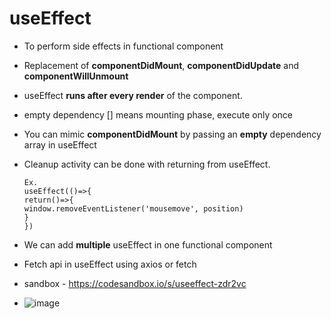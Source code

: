 # useEffect

- To perform side effects in functional component
- Replacement of **componentDidMount**, **componentDidUpdate** and **componentWillUnmount**
- useEffect **runs after every render** of the component.
- empty dependency [] means mounting phase, execute only once  
- You can mimic **componentDidMount** by passing an **empty** dependency array in useEffect
- Cleanup activity can be done with returning from useEffect.

      Ex.
      useEffect(()=>{
      return()=>{
      window.removeEventListener('mousemove', position)
      }
      })

- We can add **multiple** useEffect in one functional component

- Fetch api in useEffect using axios or fetch
- sandbox - https://codesandbox.io/s/useeffect-zdr2vc

- ![image](https://github.com/sarthirkjoshi/interview-preparation/assets/46737879/0f0442e5-82c4-49bc-a00e-05bbbff1f453)

